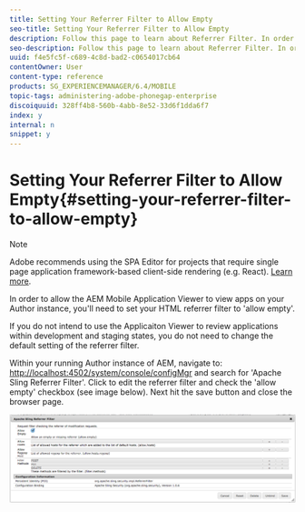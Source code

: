 ```yaml
---
title: Setting Your Referrer Filter to Allow Empty
seo-title: Setting Your Referrer Filter to Allow Empty
description: Follow this page to learn about Referrer Filter. In order to allow the AEM Mobile Application Viewer to view apps on your Author instance, you'll need to set your HTML referrer filter to 'allow empty'.
seo-description: Follow this page to learn about Referrer Filter. In order to allow the AEM Mobile Application Viewer to view apps on your Author instance, you'll need to set your HTML referrer filter to 'allow empty'.
uuid: f4e5fc5f-c689-4c8d-bad2-c0654017cb64
contentOwner: User
content-type: reference
products: SG_EXPERIENCEMANAGER/6.4/MOBILE
topic-tags: administering-adobe-phonegap-enterprise
discoiquuid: 328ff4b8-560b-4abb-8e52-33d6f1dda6f7
index: y
internal: n
snippet: y
---
```


# Setting Your Referrer Filter to Allow Empty{#setting-your-referrer-filter-to-allow-empty}

>[!NOTE]
>
>Adobe recommends using the SPA Editor for projects that require single page application framework-based client-side rendering (e.g. React). [Learn more](../../sites/developing/using/spa-overview.md).

In order to allow the AEM Mobile Application Viewer to view apps on your Author instance, you'll need to set your HTML referrer filter to 'allow empty'.

If you do not intend to use the Applicaiton Viewer to review applications within development and staging states, you do not need to change the default setting of the referrer filter.

Within your running Author instance of AEM, navigate to: [http://localhost:4502/system/console/configMgr](http://localhost:4502/system/console/configMgr) and search for 'Apache Sling Referrer Filter'. Click to edit the referrer filter and check the 'allow empty' checkbox (see image below). Next hit the save button and close the browser page.

![Referrer Filter settings](assets/chlimage_1-111.png)

